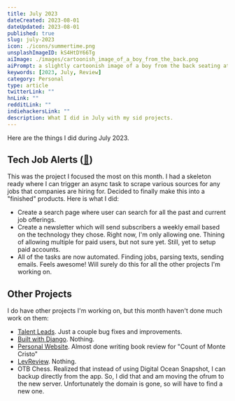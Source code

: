 ```yaml
---
title: July 2023
dateCreated: 2023-08-01
dateUpdated: 2023-08-01
published: true
slug: july-2023
icon: ./icons/summertime.png
unsplashImageID: kS4HtDY66Tg
aiImage: ./images/cartoonish_image_of_a_boy_from_the_back.png
aiPrompt: a slightly cartoonish image of a boy from the back seating at a wooden desk with a laptop in a grassy field overlooking a huge waterfall with a lake, sunny day --v 5 --ar 2:1
keywords: [2023, July, Review]
category: Personal
type: article
twitterLink: ""
hnLink: ""
redditLink: ""
indiehackersLink: ""
description: What I did in July with my sid projects.
---
```


Here are the things I did during July 2023.

## Tech Job Alerts ([🔗](https://gettjalerts.com/))

This was the project I focused the most on this month. I had a skeleton ready where I can trigger an async task to scrape various sources for any jobs that companies are hiring for. Decided to finally make this into a "finished" products. Here is what I did:

- Create a search page where user can search for all the past and current job offerings.
- Create a newsletter which will send subscribers a weekly email based on the technology they chose. Right now, I'm only allowing one. Thining of allowing multiple for paid users, but not sure yet. Still, yet to setup paid accounts.
- All of the tasks are now automated. Finding jobs, parsing texts, sending emails. Feels awesome! Will surely do this for all the other projects I'm working on.

## Other Projects

I do have other projects I'm working on, but this month haven't done much work on them:

- [Talent Leads](https://gettalentleads.com). Just a couple bug fixes and improvements.
- [Built with Django](https://builtwithdjango.com). Nothing.
- [Personal Website](https://rasulkireev.com). Almost done writing book review for "Count of Monte Cristo"
- [LevReview](https://levreview.com). Nothing.
- OTB Chess. Realized that instead of using Digital Ocean Snapshot, I can backup directly from the app. So, I did that and am moving the ofrum to the new server. Unfortunately the domain is gone, so will have to find a new one.
